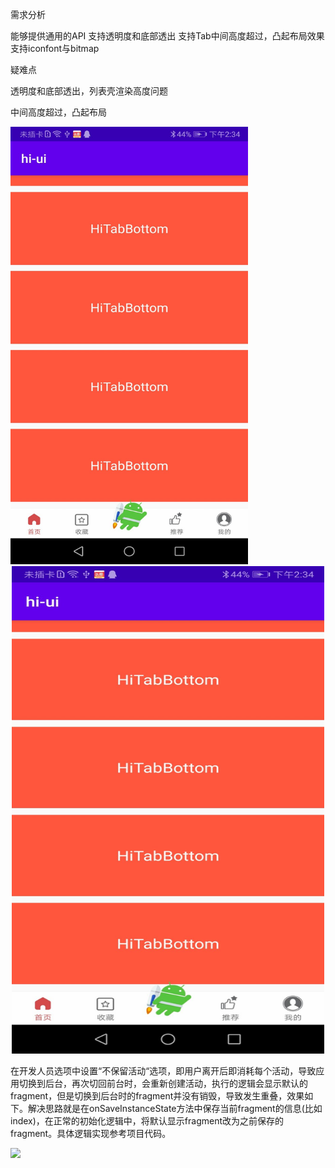 需求分析

能够提供通用的API
支持透明度和底部透出
支持Tab中间高度超过，凸起布局效果
支持iconfont与bitmap

疑难点

透明度和底部透出，列表壳渲染高度问题

中间高度超过，凸起布局

<img src="https://github.com/xpf-android/Kotlin/raw/master/architect/02week/2-4-2/ASProj/images/HiTabBottomLayout封装与应用03.jpg" width="380" height="700"/>


<div align=center><img width="500" height="780" src="https://github.com/xpf-android/Kotlin/raw/master/architect/02week/2-4-2/ASProj/images/HiTabBottomLayout封装与应用03.jpg"/></div>

在开发人员选项中设置“不保留活动“选项，即用户离开后即消耗每个活动，导致应用切换到后台，再次切回前台时，会重新创建活动，执行的逻辑会显示默认的fragment，但是切换到后台时的fragment并没有销毁，导致发生重叠，效果如下。解决思路就是在onSaveInstanceState方法中保存当前fragment的信息(比如index)，在正常的初始化逻辑中，将默认显示fragment改为之前保存的fragment。具体逻辑实现参考项目代码。



![](I:\imooc\code\architect\backup\ASProj\images\fragment问题解决.gif)

